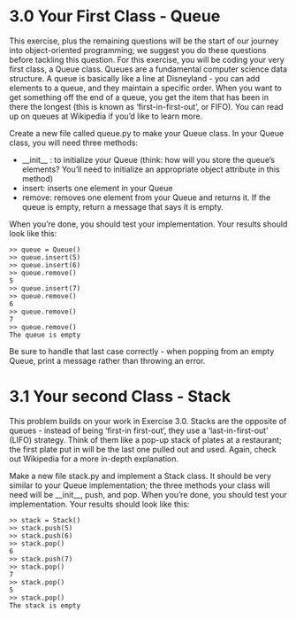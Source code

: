 # 3.0 Your First Class - Queue

This exercise, plus the remaining questions will be the start of our journey into object-oriented
programming; we suggest you do these questions before tackling this question.
For this exercise, you will be coding your very first class, a Queue class. Queues are a fundamental computer science
data structure. A queue is basically like a line at Disneyland - you can add elements to a queue, and they maintain
a specific order. When you want to get something off the end of a queue, you get the item that has been in there
the longest (this is known as ‘first-in-first-out’, or FIFO). You can read up on queues at Wikipedia if you’d like to
learn more.

Create a new file called queue.py to make your Queue class. In your Queue class, you will need three methods:

* \_\_init\_\_ : to initialize your Queue (think: how will you store the queue’s elements? You’ll need to initialize
an appropriate object attribute in this method)
* insert: inserts one element in your Queue
* remove: removes one element from your Queue and returns it. If the queue is empty, return a message that
says it is empty.

When you’re done, you should test your implementation. Your results should look like this:

    >> queue = Queue()
    >> queue.insert(5)
    >> queue.insert(6)
    >> queue.remove()
    5
    >> queue.insert(7)
    >> queue.remove()
    6
    >> queue.remove()
    7
    >> queue.remove()
    The queue is empty

Be sure to handle that last case correctly - when popping from an empty Queue, print a message rather than
throwing an error.

# 3.1 Your second Class - Stack
This problem builds on your work in Exercise 3.0. Stacks are the opposite of queues - instead of being ‘first-in­
first-out’, they use a ‘last-in-first-out’ (LIFO) strategy. Think of them like a pop-up stack of plates at a restaurant;
the first plate put in will be the last one pulled out and used. Again, check out Wikipedia for a more in-depth
explanation.

Make a new file stack.py and implement a Stack class. It should be very similar to your Queue implementation;
the three methods your class will need will be \_\_init\_\_, push, and pop.
When you’re done, you should test your implementation. Your results should look like this:

    >> stack = Stack()
    >> stack.push(5)
    >> stack.push(6)
    >> stack.pop()
    6
    >> stack.push(7)
    >> stack.pop()
    7
    >> stack.pop()
    5
    >> stack.pop()
    The stack is empty
